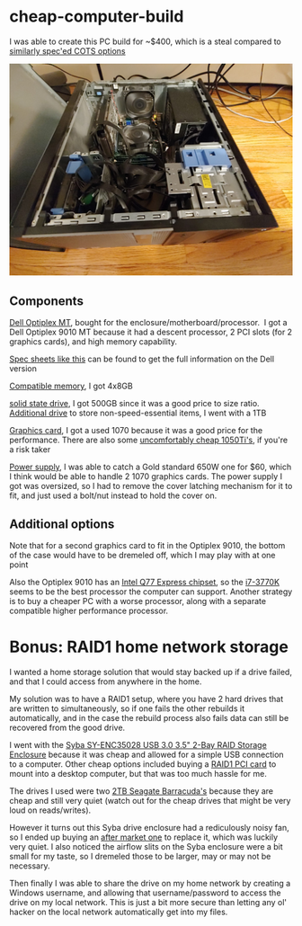 # cheap-computer-build

I was able to create this PC build for ~$400, which is a steal compared to [similarly spec'ed COTS options](https://www.newegg.com/p/pl?N=100897449%20601195636&Order=PRICE)

![image](https://raw.githubusercontent.com/vicb1/miscellaneous-notes/master/cheap-computer-build-1.jpg)

## Components

[Dell Optiplex MT](https://www.ebay.com/sch/i.html?_from=R40&_trksid=p2334524.m570.l1313.TR4.TRC0.A0.H0.Xoptiplex+9010+mt.TRS0&_nkw=optiplex+9010+mt&_sacat=0&LH_TitleDesc=0&_sop=15&_osacat=0&_odkw=optiplex+90+mt&LH_BIN=1 ), bought for the enclosure/motherboard/processor.  I got a Dell Optiplex 9010 MT because it had a descent processor, 2 PCI slots (for 2 graphics cards), and high memory capability.

[Spec sheets like this](https://i.dell.com/sites/csdocuments/Shared-Content_data-Sheets_Documents/en/aa/Dell_OptiPlex_9010_spec_sheet.pdf  ) can be found to get the full information on the Dell version

[Compatible memory](https://www.ebay.com/sch/i.html?_from=R40&_trksid=m570.l1313&_nkw=PC3-12800U+DDR3+Dell+Optiplex+9010&_sacat=0  ), I got 4x8GB

[solid state drive](https://www.newegg.com/p/pl?N=100011693%20600038492%20600038502%20600038519&d=solid%20state&Order=PRICE ), I got 500GB since it was a good price to size ratio.  [Additional drive](https://www.newegg.com/p/pl?N=100167523%20600003298  
) to store non-speed-essential items, I went with a 1TB

[Graphics card](https://www.ebay.com/sch/i.html?_from=R40&_nkw=1070&_sacat=0&LH_BIN=1&_sop=15), I got a used 1070 because it was a good price for the performance.  There are also some [uncomfortably cheap 1050Ti's](https://www.ebay.com/itm/GTX1050-750Ti-970-960-1-2-4GB-Memory-GDDR5-HDMI-Graphics-Card-for-NVIDIA-GeForce/202706305731?hash=item2f323cc2c3%3Am%3AmijheVp1STfJf8pgU4Ix6qw&LH_BIN=1 ), if you're a risk taker

[Power supply](https://www.newegg.com/Power-Supplies/Category/ID-32  ), I was able to catch a Gold standard 650W one for $60, which I think would be able to handle 2 1070 graphics cards.  The power supply I got was oversized, so I had to remove the cover latching mechanism for it to fit, and just used a bolt/nut instead to hold the cover on.

## Additional options

Note that for a second graphics card to fit in the Optiplex 9010, the bottom of the case would have to be dremeled off, which I may play with at one point

Also the Optiplex 9010 has an [Intel Q77 Express chipset](http://www.cpu-upgrade.com/mb-Intel_(chipsets)/Q77_Express.html), so the [i7-3770K](https://www.ebay.com/sch/i.html?_from=R40&_nkw=i7-3770K&_sacat=0&_sop=15) seems to be the best processor the computer can support.  Another strategy is to buy a cheaper PC with a worse processor, along with a separate compatible higher performance processor.

# Bonus: RAID1 home network storage

I wanted a home storage solution that would stay backed up if a drive failed, and that I could access from anywhere in the home.  

My solution was to have a RAID1 setup, where you have 2 hard drives that are written to simultaneously, so if one fails the other rebuilds it automatically, and in the case the rebuild process also fails data can still be recovered from the good drive.

I went with the [Syba SY-ENC35028 USB 3.0 3.5" 2-Bay RAID Storage Enclosure](https://www.newegg.com/syba-sy-enc35028/p/N82E16816124081?Item=9SIA6ZP8VG3026) because it was cheap and allowed for a simple USB connection to a computer.  Other cheap options included buying a [RAID1 PCI card](https://www.newegg.com/p/0ZK-08C1-08VR7?Item=9SIAN0VB814360&Description=raid1&cm_re=raid1-_-9SIAN0VB814360-_-Product&quicklink=true) to mount into a desktop computer, but that was too much hassle for me.  

The drives I used were two [2TB Seagate Barracuda's](https://www.newegg.com/seagate-barracuda-st2000dm001-2tb/p/N82E16822178547?Item=9SIAAY99J23547) because they are cheap and still very quiet (watch out for the cheap drives that might be very loud on reads/writes).

However it turns out this Syba drive enclosure had a rediculously noisy fan, so I ended up buying an [after market one](https://www.newegg.com/p/1YF-00EC-000A5?Item=9SIAGHV7E00142) to replace it, which was luckily very quiet.  I also noticed the airflow slits on the Syba enclosure were a bit small for my taste, so I dremeled those to be larger, may or may not be necessary.

Then finally I was able to share the drive on my home network by creating a Windows username, and allowing that username/password to access the drive on my local network.  This is just a bit more secure than letting any ol' hacker on the local network automatically get into my files.
